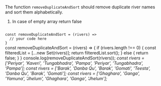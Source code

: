 The function `removeDuplicateAndSort` should remove duplicate river names and sort them alphabetically.

1. In case of empty array return false

<Editor lang="javascript" type="exercise" testMode="multipleInput">
<code>
const removeDuplicateAndSort = (rivers) =>
  // your code here
}
</code>

<solution>
const removeDuplicateAndSort = (rivers) => {
    if (rivers.length !== 0) {
      const filteredList = [...new Set(rivers)];
      return filteredList.sort();
    } else {
      return false;
    }
  }
</solution>

<testcases>
<caller>
console.log(removeDuplicateAndSort(rivers));
</caller>
<testcase>
<i>
const rivers = ['Periyar', 'Kaveri', 'Tungabhadra', 'Pampa', 'Periyar', 'Tungabhadra', 'Pampa'];
</i>
</testcase>
<testcase>
<i>
const rivers = ['Barak', 'Danba Qu', 'Barak', 'Gomati', 'Teesta', 'Danba Qu', 'Barak', 'Gomati'];
</i>
</testcase>
<testcase>
<i>
const rivers = ['Ghaghara', 'Ganga', 'Yamuna', 'Jhelum', 'Ghaghara', 'Ganga', 'Jhelum'];
</i>
</testcase>
</testcases>
</Editor>